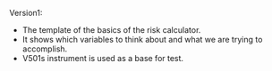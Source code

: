 Version1:
- The template of the basics of the risk calculator.
- It shows which variables to think about and what we are trying to accomplish.
- V501s instrument is used as a base for test.